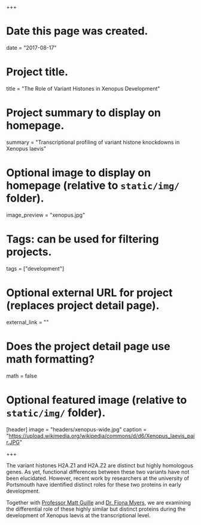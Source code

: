 +++
# Date this page was created.
date = "2017-08-17"

# Project title.
title = "The Role of Variant Histones in Xenopus Development"

# Project summary to display on homepage.
summary = "Transcriptional profiling of variant histone knockdowns in Xenopus laevis"

# Optional image to display on homepage (relative to `static/img/` folder).
image_preview = "xenopus.jpg"

# Tags: can be used for filtering projects.
tags = ["development"]

# Optional external URL for project (replaces project detail page).
external_link = ""

# Does the project detail page use math formatting?
math = false

# Optional featured image (relative to `static/img/` folder).
[header]
image = "headers/xenopus-wide.jpg"
caption = "https://upload.wikimedia.org/wikipedia/commons/d/d6/Xenopus_laevis_pair.JPG"

+++

The variant histones H2A.Z1 and H2A.Z2 are distinct but highly homologous genes. As yet, functional differences between these two variants have not been elucidated. However, recent work by researchers at the university of Portsmouth have identified distinct roles for these two proteins in early development.

Together with [Professor Matt Guille](http://www.port.ac.uk/school-of-biological-sciences/staff/prof-matt-guille.html) and [Dr. Fiona Myers](http://www.port.ac.uk/school-of-biological-sciences/staff/dr-fiona-myers.html), we are examining the differential role of these highly similar but distinct proteins during the development of Xenopus laevis at the transcriptional level.